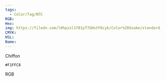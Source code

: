 ```yaml
---
tags:
  - Color/Tag/NTC
RGB:
Hex:
img: https://filedn.com/l0hpzxl1f01yT7GHxtF8cyk/Color%20Snake/standard_csv_to_svg/F1FFC8.svg
CMYK:
HSL:
Name:
---
```

Chiffon
```palette
#F1FFC8
```
RGB
